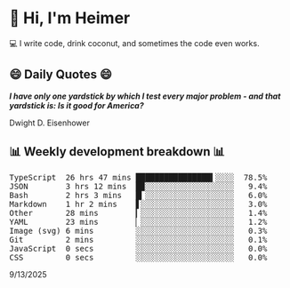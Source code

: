 # 👋 Hi, I'm Heimer

💻 I write code, drink coconut, and sometimes the code even works.

## 😄 Daily Quotes 😄

_**I have only one yardstick by which I test every major problem - and that yardstick is: Is it good for America?**_

Dwight D. Eisenhower



## 📊 Weekly development breakdown 📊

<pre>TypeScript  26 hrs 47 mins ████████████████▍░░░░  78.5%
JSON        3 hrs 12 mins  █▉░░░░░░░░░░░░░░░░░░░   9.4%
Bash        2 hrs 3 mins   █▎░░░░░░░░░░░░░░░░░░░   6.0%
Markdown    1 hr 2 mins    ▋░░░░░░░░░░░░░░░░░░░░   3.0%
Other       28 mins        ▎░░░░░░░░░░░░░░░░░░░░   1.4%
YAML        23 mins        ▏░░░░░░░░░░░░░░░░░░░░   1.2%
Image (svg) 6 mins         ░░░░░░░░░░░░░░░░░░░░░   0.3%
Git         2 mins         ░░░░░░░░░░░░░░░░░░░░░   0.1%
JavaScript  0 secs         ░░░░░░░░░░░░░░░░░░░░░   0.0%
CSS         0 secs         ░░░░░░░░░░░░░░░░░░░░░   0.0%</pre>

9/13/2025
